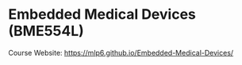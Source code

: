 # Embedded Medical Devices (BME554L)

Course Website: https://mlp6.github.io/Embedded-Medical-Devices/